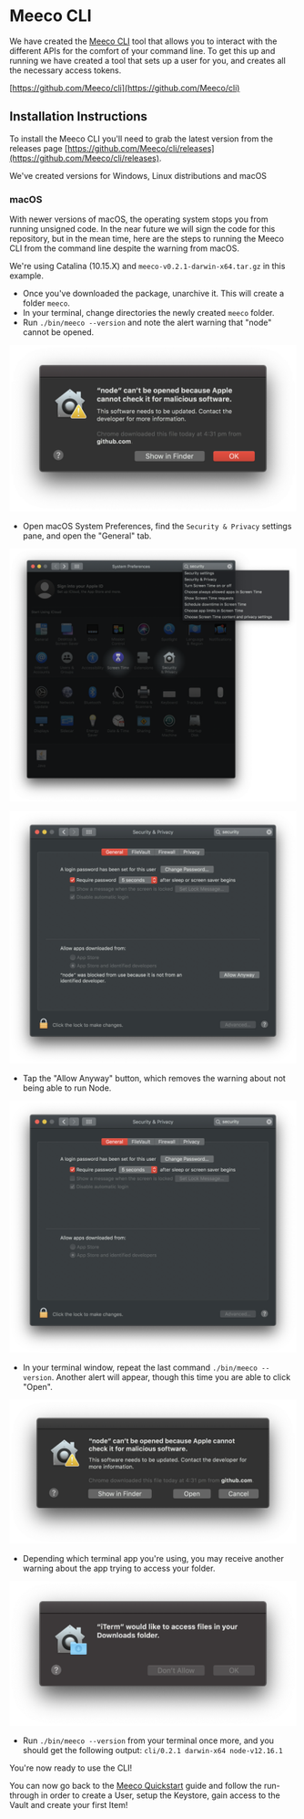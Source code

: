 # Meeco CLI

We have created the [Meeco CLI](https://github.com/Meeco/cli) tool that allows you to interact with the different APIs for the comfort of your command line. To get this up and running we have created a tool that sets up a user for you, and creates all the necessary access tokens.

[https://github.com/Meeco/cli](https://github.com/Meeco/cli)

## Installation Instructions

To install the Meeco CLI you'll need to grab the latest version from the releases page [https://github.com/Meeco/cli/releases](https://github.com/Meeco/cli/releases).

We've created versions for Windows, Linux distributions and macOS

### macOS

With newer versions of macOS, the operating system stops you from running unsigned code. In the near future we will sign the code for this repository, but in the mean time, here are the steps to running the Meeco CLI from the command line despite the warning from macOS.

We're using Catalina \(10.15.X\) and `meeco-v0.2.1-darwin-x64.tar.gz` in this example.

* Once you've downloaded the package, unarchive it. This will create a folder `meeco`.
* In your terminal, change directories the newly created `meeco` folder.
* Run `./bin/meeco --version` and note the alert warning that "node" cannot be opened.

![](../.gitbook/assets/image-2.png)

* Open macOS System Preferences, find the `Security & Privacy` settings pane, and open the "General" tab.

![](../.gitbook/assets/image-3.png)

![](../.gitbook/assets/image-4.png)

* Tap the "Allow Anyway" button, which removes the warning about not being able to run Node. 

![](../.gitbook/assets/image-5.png)

* In your terminal window, repeat the last command `./bin/meeco --version`. Another alert will appear, though this time you are able to click "Open".

![](../.gitbook/assets/image-6.png)

* Depending which terminal app you're using, you may receive another warning about the app trying to access your folder.

![This may not appear for you depending on where you unarchived the Meeco-CLI package, and whether you&apos;ve allowed your terminal app access to that folder. to the ](../.gitbook/assets/image-7.png)

* Run `./bin/meeco --version` from your terminal once more, and you should get the following output: `cli/0.2.1 darwin-x64 node-v12.16.1`

You're now ready to use the CLI!

You can now go back to the [Meeco Quickstart](quickstart.md) guide and follow the run-through in order to create a User, setup the Keystore, gain access to the Vault and create your first Item!

